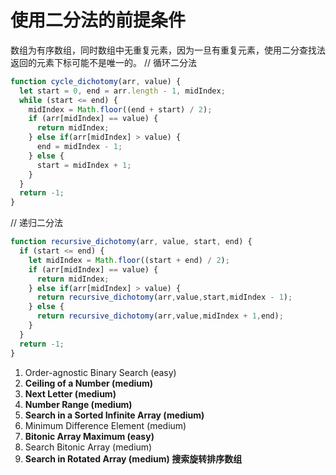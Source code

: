 # 使用二分法的前提条件
数组为有序数组，同时数组中无重复元素，因为一旦有重复元素，使用二分查找法返回的元素下标可能不是唯一的。
// 循环二分法
```javascript
function cycle_dichotomy(arr, value) {
  let start = 0, end = arr.length - 1, midIndex;
  while (start <= end) {
    midIndex = Math.floor((end + start) / 2);
    if (arr[midIndex] == value) {
      return midIndex;
    } else if(arr[midIndex] > value) {
      end = midIndex - 1;
    } else {
      start = midIndex + 1;
    }
  }
  return -1;
}
```

// 递归二分法
```javascript
function recursive_dichotomy(arr, value, start, end) {
  if (start <= end) {
    let midIndex = Math.floor((start + end) / 2);
    if (arr[midIndex] == value) {
      return midIndex;
    } else if(arr[midIndex] > value) {
      return recursive_dichotomy(arr,value,start,midIndex - 1);
    } else {
      return recursive_dichotomy(arr,value,midIndex + 1,end);
    }
  }
  return -1;
}
```

1. Order-agnostic Binary Search (easy)
2. **Ceiling of a Number (medium)**
3. **Next Letter (medium)**
4. **Number Range (medium)**
5. **Search in a Sorted Infinite Array (medium)**
6. Minimum Difference Element (medium)
7. **Bitonic Array Maximum (easy)**
8. Search Bitonic Array (medium)
9. **Search in Rotated Array (medium) 搜索旋转排序数组**
